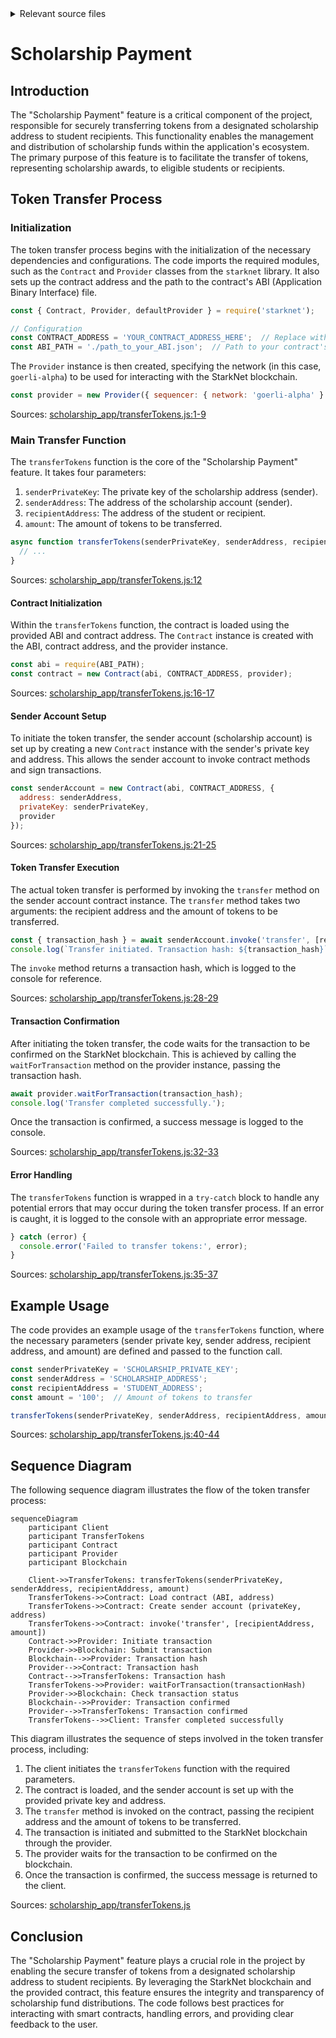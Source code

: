 <details>
<summary>Relevant source files</summary>

The following files were used as context for generating this wiki page:

- [scholarship_app/transferTokens.js](https://github.com/agattani123/Fast-Fa/blob/master/scholarship_app/transferTokens.js)

</details>

# Scholarship Payment

## Introduction

The "Scholarship Payment" feature is a critical component of the project, responsible for securely transferring tokens from a designated scholarship address to student recipients. This functionality enables the management and distribution of scholarship funds within the application's ecosystem. The primary purpose of this feature is to facilitate the transfer of tokens, representing scholarship awards, to eligible students or recipients.

## Token Transfer Process

### Initialization

The token transfer process begins with the initialization of the necessary dependencies and configurations. The code imports the required modules, such as the `Contract` and `Provider` classes from the `starknet` library. It also sets up the contract address and the path to the contract's ABI (Application Binary Interface) file.

```javascript
const { Contract, Provider, defaultProvider } = require('starknet');

// Configuration
const CONTRACT_ADDRESS = 'YOUR_CONTRACT_ADDRESS_HERE';  // Replace with your contract's address
const ABI_PATH = './path_to_your_ABI.json';  // Path to your contract's ABI
```

The `Provider` instance is then created, specifying the network (in this case, `goerli-alpha`) to be used for interacting with the StarkNet blockchain.

```javascript
const provider = new Provider({ sequencer: { network: 'goerli-alpha' } });
```

Sources: [scholarship_app/transferTokens.js:1-9]()

### Main Transfer Function

The `transferTokens` function is the core of the "Scholarship Payment" feature. It takes four parameters:

1. `senderPrivateKey`: The private key of the scholarship address (sender).
2. `senderAddress`: The address of the scholarship account (sender).
3. `recipientAddress`: The address of the student or recipient.
4. `amount`: The amount of tokens to be transferred.

```javascript
async function transferTokens(senderPrivateKey, senderAddress, recipientAddress, amount) {
  // ...
}
```

Sources: [scholarship_app/transferTokens.js:12]()

#### Contract Initialization

Within the `transferTokens` function, the contract is loaded using the provided ABI and contract address. The `Contract` instance is created with the ABI, contract address, and the provider instance.

```javascript
const abi = require(ABI_PATH);
const contract = new Contract(abi, CONTRACT_ADDRESS, provider);
```

Sources: [scholarship_app/transferTokens.js:16-17]()

#### Sender Account Setup

To initiate the token transfer, the sender account (scholarship account) is set up by creating a new `Contract` instance with the sender's private key and address. This allows the sender account to invoke contract methods and sign transactions.

```javascript
const senderAccount = new Contract(abi, CONTRACT_ADDRESS, {
  address: senderAddress,
  privateKey: senderPrivateKey,
  provider
});
```

Sources: [scholarship_app/transferTokens.js:21-25]()

#### Token Transfer Execution

The actual token transfer is performed by invoking the `transfer` method on the sender account contract instance. The `transfer` method takes two arguments: the recipient address and the amount of tokens to be transferred.

```javascript
const { transaction_hash } = await senderAccount.invoke('transfer', [recipientAddress, amount]);
console.log(`Transfer initiated. Transaction hash: ${transaction_hash}`);
```

The `invoke` method returns a transaction hash, which is logged to the console for reference.

Sources: [scholarship_app/transferTokens.js:28-29]()

#### Transaction Confirmation

After initiating the token transfer, the code waits for the transaction to be confirmed on the StarkNet blockchain. This is achieved by calling the `waitForTransaction` method on the provider instance, passing the transaction hash.

```javascript
await provider.waitForTransaction(transaction_hash);
console.log('Transfer completed successfully.');
```

Once the transaction is confirmed, a success message is logged to the console.

Sources: [scholarship_app/transferTokens.js:32-33]()

#### Error Handling

The `transferTokens` function is wrapped in a `try-catch` block to handle any potential errors that may occur during the token transfer process. If an error is caught, it is logged to the console with an appropriate error message.

```javascript
} catch (error) {
  console.error('Failed to transfer tokens:', error);
}
```

Sources: [scholarship_app/transferTokens.js:35-37]()

## Example Usage

The code provides an example usage of the `transferTokens` function, where the necessary parameters (sender private key, sender address, recipient address, and amount) are defined and passed to the function call.

```javascript
const senderPrivateKey = 'SCHOLARSHIP_PRIVATE_KEY';
const senderAddress = 'SCHOLARSHIP_ADDRESS';
const recipientAddress = 'STUDENT_ADDRESS';
const amount = '100';  // Amount of tokens to transfer

transferTokens(senderPrivateKey, senderAddress, recipientAddress, amount);
```

Sources: [scholarship_app/transferTokens.js:40-44]()

## Sequence Diagram

The following sequence diagram illustrates the flow of the token transfer process:

```mermaid
sequenceDiagram
    participant Client
    participant TransferTokens
    participant Contract
    participant Provider
    participant Blockchain

    Client->>TransferTokens: transferTokens(senderPrivateKey, senderAddress, recipientAddress, amount)
    TransferTokens->>Contract: Load contract (ABI, address)
    TransferTokens->>Contract: Create sender account (privateKey, address)
    TransferTokens->>Contract: invoke('transfer', [recipientAddress, amount])
    Contract->>Provider: Initiate transaction
    Provider->>Blockchain: Submit transaction
    Blockchain-->>Provider: Transaction hash
    Provider-->>Contract: Transaction hash
    Contract-->>TransferTokens: Transaction hash
    TransferTokens->>Provider: waitForTransaction(transactionHash)
    Provider->>Blockchain: Check transaction status
    Blockchain-->>Provider: Transaction confirmed
    Provider-->>TransferTokens: Transaction confirmed
    TransferTokens-->>Client: Transfer completed successfully
```

This diagram illustrates the sequence of steps involved in the token transfer process, including:

1. The client initiates the `transferTokens` function with the required parameters.
2. The contract is loaded, and the sender account is set up with the provided private key and address.
3. The `transfer` method is invoked on the contract, passing the recipient address and the amount of tokens to be transferred.
4. The transaction is initiated and submitted to the StarkNet blockchain through the provider.
5. The provider waits for the transaction to be confirmed on the blockchain.
6. Once the transaction is confirmed, the success message is returned to the client.

Sources: [scholarship_app/transferTokens.js]()

## Conclusion

The "Scholarship Payment" feature plays a crucial role in the project by enabling the secure transfer of tokens from a designated scholarship address to student recipients. By leveraging the StarkNet blockchain and the provided contract, this feature ensures the integrity and transparency of scholarship fund distributions. The code follows best practices for interacting with smart contracts, handling errors, and providing clear feedback to the user.
